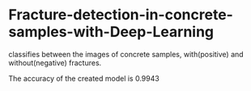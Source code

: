 # Fracture-detection-in-concrete-samples-with-Deep-Learning


classifies between the images of concrete samples, with(positive) and without(negative) fractures.

The accuracy of the created model is 0.9943
